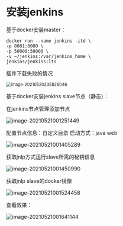 # 安装jenkins

基于docker安装master：

```shell
docker run --name jenkins -itd \
-p 8081:8080 \
-p 50000:50000 \
-v ~/jenkins:/var/jenkins_home \
jenkins/jenkins:lts
```

插件下载失败的情况

<img src="https://gitee.com/c_honghui/picture/raw/master/img/20210520235833.png" alt="image-20210520235826046" style="zoom:80%;" />

基于docker安装jenkins slave节点（静态）：

在jenkins节点管理添加节点

![image-20210521001251449](https://gitee.com/c_honghui/picture/raw/master/img/20210521001251.png)

配置节点信息：自定义目录 启动方式：java web

![image-20210521001405289](https://gitee.com/c_honghui/picture/raw/master/img/20210521001405.png)

获取jnlp方式运行slave所需的秘钥信息

![image-20210521001450990](https://gitee.com/c_honghui/picture/raw/master/img/20210521001451.png)

获取jnlp slave的docker镜像

![image-20210521001524458](https://gitee.com/c_honghui/picture/raw/master/img/20210521001524.png)

查看效果：

![image-20210521001641144](https://gitee.com/c_honghui/picture/raw/master/img/20210521001641.png)